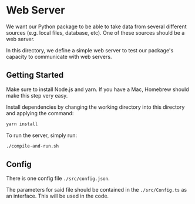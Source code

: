 # Web Server

We want our Python package to be able to
take data from several different sources
(e.g. local files, database, etc). One of these
sources should be a web server.

In this directory, we define a simple web
server to test our package's capacity to
communicate with web servers.

## Getting Started

Make sure to install Node.js and yarn.
If you have a Mac, Homebrew should make this
step very easy.

Install dependencies by changing the
working directory into this
directory and applying the command:
```bash
yarn install
```

To run the server, simply run:
```bash
./compile-and-run.sh
```

## Config

There is one config file
```./src/config.json```.

The parameters for said file should be
contained in the ```./src/Config.ts```
as an interface. This will be used in the
code.
